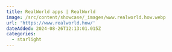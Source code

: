```yaml
---
title: RealWorld apps | RealWorld
image: /src/content/showcase/_images/www.realworld.how.webp
url: 'https://www.realworld.how/'
dateAdded: 2024-08-26T12:13:01.015Z
categories:
  - starlight
---
```



